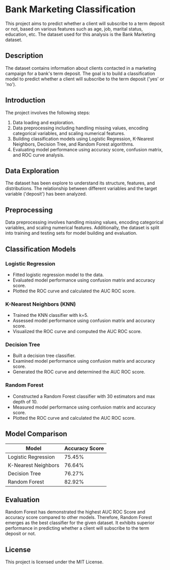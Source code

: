 # Bank Marketing Classification

This project aims to predict whether a client will subscribe to a term deposit or not, based on various features such as age, job, marital status, education, etc. The dataset used for this analysis is the Bank Marketing dataset.

## Description

The dataset contains information about clients contacted in a marketing campaign for a bank's term deposit. The goal is to build a classification model to predict whether a client will subscribe to the term deposit ('yes' or 'no').

## Introduction

The project involves the following steps:

1. Data loading and exploration.
2. Data preprocessing including handling missing values, encoding categorical variables, and scaling numerical features.
3. Building classification models using Logistic Regression, K-Nearest Neighbors, Decision Tree, and Random Forest algorithms.
4. Evaluating model performance using accuracy score, confusion matrix, and ROC curve analysis.

## Data Exploration
The dataset has been explore to understand its structure, features, and distributions. The relationship between different variables and the target variable ('deposit') has been analyzed.

## Preprocessing
Data preprocessing involves handling missing values, encoding categorical variables, and scaling numerical features. Additionally, the dataset is split into training and testing sets for model building and evaluation.

## Classification Models

### Logistic Regression
- Fitted logistic regression model to the data.
- Evaluated model performance using confusion matrix and accuracy score.
- Plotted the ROC curve and calculated the AUC ROC score.

### K-Nearest Neighbors (KNN)
- Trained the KNN classifier with k=5.
- Assessed model performance using confusion matrix and accuracy score.
- Visualized the ROC curve and computed the AUC ROC score.

### Decision Tree
- Built a decision tree classifier.
- Examined model performance using confusion matrix and accuracy score.
- Generated the ROC curve and determined the AUC ROC score.

### Random Forest
- Constructed a Random Forest classifier with 30 estimators and max depth of 10.
- Measured model performance using confusion matrix and accuracy score.
- Plotted the ROC curve and calculated the AUC ROC score.

## Model Comparison

| Model                | Accuracy Score |
|----------------------|----------------|
| Logistic Regression  | 75.45%         |
| K-Nearest Neighbors  | 76.64%         |
| Decision Tree        | 76.27%         |
| Random Forest        | 82.92%         |

## Evaluation
Random Forest has demonstrated the highest AUC ROC Score and accuracy score compared to other models. Therefore, Random Forest emerges as the best classifier for the given dataset. It exhibits superior performance in predicting whether a client will subscribe to the term deposit or not.

## License
This project is licensed under the MIT License.
